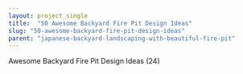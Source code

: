```yaml
---
layout: project_single
title:  "50 Awesome Backyard Fire Pit Design Ideas"
slug: "50-awesome-backyard-fire-pit-design-ideas"
parent: "japanese-backyard-landscaping-with-beautiful-fire-pit"
---
```

Awesome Backyard Fire Pit Design Ideas (24)